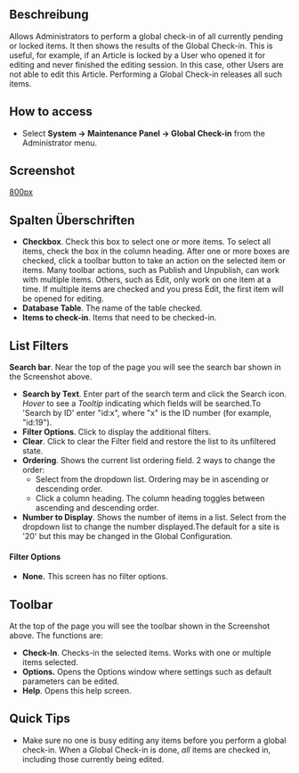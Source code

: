 <!-- Filename: Help4.x:Maintenance:_Global_Check-in / Display title: Wartung: Globales Freigeben -->

## Beschreibung

Allows Administrators to perform a global check-in of all currently
pending or locked items. It then shows the results of the Global
Check-in. This is useful, for example, if an Article is locked by a User
who opened it for editing and never finished the editing session. In
this case, other Users are not able to edit this Article. Performing a
Global Check-in releases all such items.

## How to access

- Select **System → Maintenance Panel → Global Check-in** from
  the Administrator menu.

## Screenshot

<a
href="https://docs.joomla.org/index.php?title=Special:Upload&amp;wpDestFile=Help-4x-system-maintenance-global-check-in-de.png"
class="new"
title="File:Help-4x-system-maintenance-global-check-in-de.png">800px</a>

## Spalten Überschriften

- **Checkbox**. Check this box to select one or more items. To select
  all items, check the box in the column heading. After one or more
  boxes are checked, click a toolbar button to take an action on the
  selected item or items. Many toolbar actions, such as Publish and
  Unpublish, can work with multiple items. Others, such as Edit, only
  work on one item at a time. If multiple items are checked and you
  press Edit, the first item will be opened for editing.
- **Database Table**. The name of the table checked.
- **Items to check-in**. Items that need to be checked-in.

## List Filters

**Search bar**. Near the top of the page you will see the search bar
shown in the Screenshot above.

- **Search by Text**. Enter part of the search term and click the Search
  icon. *Hover* to see a *Tooltip* indicating which fields will be
  searched.To 'Search by ID' enter "id:x", where "x" is the ID number
  (for example, "id:19").
- **Filter Options**. Click to display the additional filters.
- **Clear**. Click to clear the Filter field and restore the list to its
  unfiltered state.
- **Ordering**. Shows the current list ordering field. 2 ways to change
  the order:
  - Select from the dropdown list. Ordering may be in ascending or
    descending order.
  - Click a column heading. The column heading toggles between ascending
    and descending order.
- **Number to Display**. Shows the number of items in a list. Select
  from the dropdown list to change the number displayed.The default for
  a site is '20' but this may be changed in the Global Configuration.

#### Filter Options

- **None.** This screen has no filter options.

## Toolbar

At the top of the page you will see the toolbar shown in the
Screenshot above. The functions are:

- **Check-In**. Checks-in the selected items. Works with one or multiple
  items selected.
- **Options.** Opens the Options window where settings such as default
  parameters can be edited.
- **Help**. Opens this help screen.

## Quick Tips

- Make sure no one is busy editing any items before you perform a global
  check-in. When a Global Check-in is done, *all* items are checked in,
  including those currently being edited.

